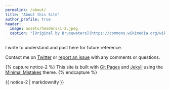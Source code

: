 ```yaml
---
permalink: /about/
title: "About this Site"
author_profile: true
header:
  image: assets/headers/1-2.jpeg
  caption: "[Original by Brucewaters](https://commons.wikimedia.org/wiki/File:M31,_the_Andromeda_Galaxy,_Killarney_Provincial_Park_Observatory.jpg), [CC BY 4.0](https://creativecommons.org/licenses/by/4.0), via Wikimedia Commons"
---
```


I write to understand and post here for future reference.

Contact me on [Twitter](https://twitter.com/PostgreSQLStan) or [report an issue](https://github.com/PostgreSqlStan/postgresqlstan.github.io/issues/new/choose) with any comments or questions.

{% capture notice-2 %}
This site is built with [Git Pages](https://pages.github.com) and [Jekyll](https://jekyllrb.com) using the [Minimal Mistakes](https://mmistakes.github.io/minimal-mistakes/) theme.
{% endcapture %}

<div class="notice">{{ notice-2 | markdownify }}</div>

